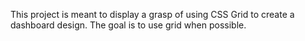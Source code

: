 This project is meant to display a grasp of using CSS Grid to create a dashboard design. The goal is to use grid when possible.